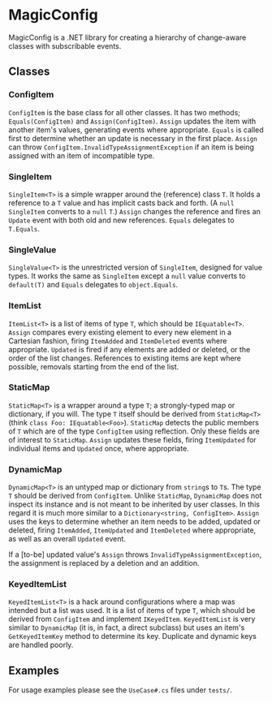 # MagicConfig

MagicConfig is a .NET library for creating a hierarchy of change-aware classes with subscribable events.

## Classes

### ConfigItem
`ConfigItem` is the base class for all other classes. It has two methods; `Equals(ConfigItem)` and `Assign(ConfigItem)`. `Assign` updates the item with another item's values, generating events where appropriate. `Equals` is called first to determine whether an update is necessary in the first place. `Assign` can throw `ConfigItem.InvalidTypeAssignmentException` if an item is being assigned with an item of incompatible type.

### SingleItem
`SingleItem<T>` is a simple wrapper around the (reference) class `T`. It holds a reference to a `T` value and has implicit casts back and forth. (A `null` `SingleItem` converts to a `null` `T`.) `Assign` changes the reference and fires an `Update` event with both old and new references. `Equals` delegates to `T.Equals`.

### SingleValue
`SingleValue<T>` is the unrestricted version of `SingleItem`, designed for value types. It works the same as `SingleItem` except a `null` value converts to `default(T)` and `Equals` delegates to `object.Equals`.

### ItemList
`ItemList<T>` is a list of items of type `T`, which should be `IEquatable<T>`. `Assign` compares every existing element to every new element in a Cartesian fashion, firing `ItemAdded` and `ItemDeleted` events where appropriate. `Updated` is fired if any elements are added or deleted, or the order of the list changes. References to existing items are kept where possible, removals starting from the end of the list.

### StaticMap
`StaticMap<T>` is a wrapper around a type `T`; a strongly-typed map or dictionary, if you will. The type `T` itself should be derived from `StaticMap<T>` (think `class Foo: IEquatable<Foo>`). `StaticMap` detects the public members of `T` which are of the type `ConfigItem` using reflection. Only these fields are of interest to `StaticMap`. `Assign` updates these fields, firing `ItemUpdated` for individual items and `Updated` once, where appropriate.

### DynamicMap
`DynamicMap<T>` is an untyped map or dictionary from `string`s to `T`s. The type `T` should be derived from `ConfigItem`. Unlike `StaticMap`, `DynamicMap` does not inspect its instance and is not meant to be inherited by user classes. In this regard it is much more similar to a `Dictionary<string, ConfigItem>`. `Assign` uses the keys to determine whether an item needs to be added, updated or deleted, firing `ItemAdded`, `ItemUpdated` and `ItemDeleted`  where appropriate, as well as an overall `Updated` event.

If a [to-be] updated value's `Assign` throws `InvalidTypeAssignmentException`, the assignment is replaced by a deletion and an addition.

### KeyedItemList
`KeyedItemList<T>` is a hack around configurations where a map was intended but a list was used. It is a list of items of type `T`, which should be derived from `ConfigItem` and implement `IKeyedItem`. `KeyedItemList` is very similar to `DynamicMap` (it is, in fact, a direct subclass) but uses an item's `GetKeyedItemKey` method to determine its key. Duplicate and dynamic keys are handled poorly.

## Examples ##

For usage examples please see the `UseCase#.cs` files under `tests/`.
